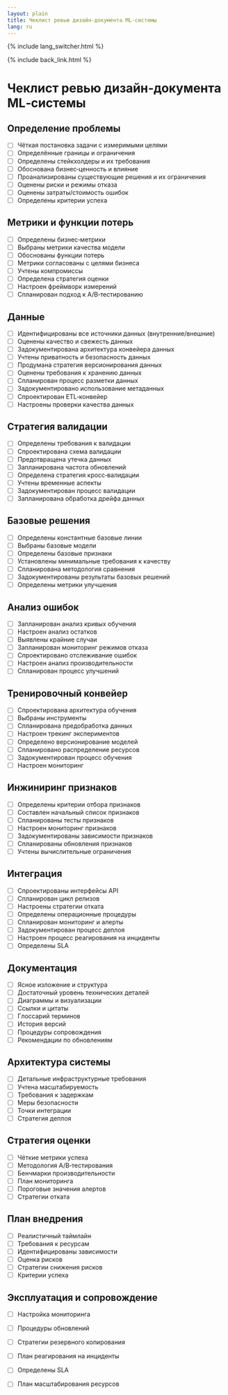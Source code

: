 ```yaml
---
layout: plain
title: Чеклист ревью дизайн-документа ML-системы
lang: ru
---
```


{% include lang_switcher.html %}

{% include back_link.html %}

# Чеклист ревью дизайн‑документа ML‑системы

## Определение проблемы
- [ ] Чёткая постановка задачи с измеримыми целями
- [ ] Определённые границы и ограничения
- [ ] Определены стейкхолдеры и их требования
- [ ] Обоснована бизнес‑ценность и влияние
- [ ] Проанализированы существующие решения и их ограничения
- [ ] Оценены риски и режимы отказа
- [ ] Оценены затраты/стоимость ошибок
- [ ] Определены критерии успеха

## Метрики и функции потерь
- [ ] Определены бизнес‑метрики
- [ ] Выбраны метрики качества модели
- [ ] Обоснованы функции потерь
- [ ] Метрики согласованы с целями бизнеса
- [ ] Учтены компромиссы
- [ ] Определена стратегия оценки
- [ ] Настроен фреймворк измерений
- [ ] Спланирован подход к A/B‑тестированию

## Данные
- [ ] Идентифицированы все источники данных (внутренние/внешние)
- [ ] Оценены качество и свежесть данных
- [ ] Задокументирована архитектура конвейера данных
- [ ] Учтены приватность и безопасность данных
- [ ] Продумана стратегия версионирования данных
- [ ] Оценены требования к хранению данных
- [ ] Спланирован процесс разметки данных
- [ ] Задокументировано использование метаданных
- [ ] Спроектирован ETL‑конвейер
- [ ] Настроены проверки качества данных

## Стратегия валидации
- [ ] Определены требования к валидации
- [ ] Спроектирована схема валидации
- [ ] Предотвращена утечка данных
- [ ] Запланирована частота обновлений
- [ ] Определена стратегия кросс‑валидации
- [ ] Учтены временные аспекты
- [ ] Задокументирован процесс валидации
- [ ] Запланирована обработка дрейфа данных

## Базовые решения
- [ ] Определены константные базовые линии
- [ ] Выбраны базовые модели
- [ ] Определены базовые признаки
- [ ] Установлены минимальные требования к качеству
- [ ] Спланирована методология сравнения
- [ ] Задокументированы результаты базовых решений
- [ ] Определены метрики улучшения

## Анализ ошибок
- [ ] Запланирован анализ кривых обучения
- [ ] Настроен анализ остатков
- [ ] Выявлены крайние случаи
- [ ] Запланирован мониторинг режимов отказа
- [ ] Спроектировано отслеживание ошибок
- [ ] Настроен анализ производительности
- [ ] Спланирован процесс улучшений

## Тренировочный конвейер
- [ ] Спроектирована архитектура обучения
- [ ] Выбраны инструменты
- [ ] Спланирована предобработка данных
- [ ] Настроен трекинг экспериментов
- [ ] Определено версионирование моделей
- [ ] Спланировано распределение ресурсов
- [ ] Задокументирован процесс обучения
- [ ] Настроен мониторинг

## Инжиниринг признаков
- [ ] Определены критерии отбора признаков
- [ ] Составлен начальный список признаков
- [ ] Спланированы тесты признаков
- [ ] Настроен мониторинг признаков
- [ ] Задокументированы зависимости признаков
- [ ] Спланированы обновления признаков
- [ ] Учтены вычислительные ограничения

## Интеграция
- [ ] Спроектированы интерфейсы API
- [ ] Спланирован цикл релизов
- [ ] Настроены стратегии отката
- [ ] Определены операционные процедуры
- [ ] Спланирован мониторинг и алерты
- [ ] Задокументирован процесс деплоя
- [ ] Настроен процесс реагирования на инциденты
- [ ] Определены SLA

## Документация
- [ ] Ясное изложение и структура
- [ ] Достаточный уровень технических деталей
- [ ] Диаграммы и визуализации
- [ ] Ссылки и цитаты
- [ ] Глоссарий терминов
- [ ] История версий
- [ ] Процедуры сопровождения
- [ ] Рекомендации по обновлениям

## Архитектура системы
- [ ] Детальные инфраструктурные требования
- [ ] Учтена масштабируемость
- [ ] Требования к задержкам
- [ ] Меры безопасности
- [ ] Точки интеграции
- [ ] Стратегия деплоя

## Стратегия оценки
- [ ] Чёткие метрики успеха
- [ ] Методология A/B‑тестирования
- [ ] Бенчмарки производительности
- [ ] План мониторинга
- [ ] Пороговые значения алертов
- [ ] Стратегии отката

## План внедрения
- [ ] Реалистичный таймлайн
- [ ] Требования к ресурсам
- [ ] Идентифицированы зависимости
- [ ] Оценка рисков
- [ ] Стратегии снижения рисков
- [ ] Критерии успеха

## Эксплуатация и сопровождение
- [ ] Настройка мониторинга
- [ ] Процедуры обновлений
- [ ] Стратегии резервного копирования
- [ ] План реагирования на инциденты
- [ ] Определены SLA
- [ ] План масштабирования ресурсов


